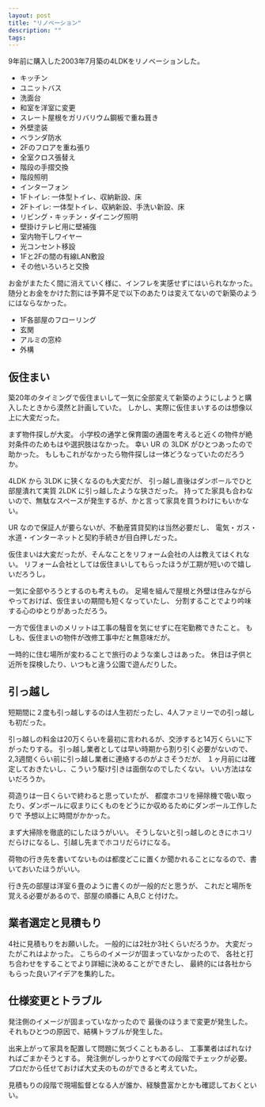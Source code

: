```yaml
---
layout: post
title: "リノベーション"
description: ""
tags: 
---
```


9年前に購入した2003年7月築の4LDKをリノベーションした。

* キッチン
* ユニットバス
* 洗面台
* 和室を洋室に変更
* スレート屋根をガリバリウム鋼板で重ね葺き
* 外壁塗装
* ベランダ防水
* 2Fのフロアを重ね張り
* 全室クロス張替え
* 階段の手摺交換
* 階段照明
* インターフォン
* 1Fトイレ: 一体型トイレ、収納新設、床
* 2Fトイレ: 一体型トイレ、収納新設、手洗い新設、床
* リビング・キッチン・ダイニング照明
* 壁掛けテレビ用に壁補強
* 室内物干しワイヤー
* 光コンセント移設
* 1Fと2Fの間の有線LAN敷設
* その他いろいろと交換

お金がまたたく間に消えていく様に、インフレを実感せずにはいられなかった。
随分とお金をかけた割には予算不足で以下のあたりは変えてないので新築のようにはならなかった。

* 1F各部屋のフローリング
* 玄関
* アルミの窓枠
* 外構

## 仮住まい

築20年のタイミングで仮住まいして一気に全部変えて新築のようにしようと購入したときから漠然と計画していた。
しかし、実際に仮住まいするのは想像以上に大変だった。

まず物件探しが大変。
小学校の通学と保育園の通園を考えると近くの物件が絶対条件のためもはや選択肢はなかった。
幸い UR の 3LDK がひとつあったので助かった。
もしもこれがなかったら物件探しは一体どうなっていたのだろうか。

4LDK から 3LDK に狭くなるのも大変だが、
引っ越し直後はダンボールでひと部屋潰れて実質 2LDK に引っ越したような狭さだった。
持ってた家具も合わないので、無駄なスペースが発生するが、かと言って家具を買うわけにもいかない。

UR なので保証人が要らないが、不動産賃貸契約は当然必要だし、
電気・ガス・水道・インターネットと契約手続きが目白押しだった。

仮住まいは大変だったが、そんなことをリフォーム会社の人は教えてはくれない。
リフォーム会社としては仮住まいしてもらったほうが工期が短いので嬉しいだろうし。

一気に全部やろうとするのも考えもの。
足場を組んで屋根と外壁は住みながらやっておけば、仮住まいの期間も短くなっていたし、
分割することでより吟味する心のゆとりがあっただろう。

一方で仮住まいのメリットは工事の騒音を気にせずに在宅勤務できたこと。
もしも、仮住まいの物件が改修工事中だと無意味だが。

一時的に住む場所が変わることで旅行のような楽しさはあった。
休日は子供と近所を探検したり、いつもと違う公園で遊んだりした。

## 引っ越し

短期間に２度も引っ越しするのは人生初だったし、4人ファミリーでの引っ越しも初だった。

引っ越しの料金は20万くらいを最初に言われるが、交渉すると14万くらいに下がったりする。
引っ越し業者としては早い時期から割り引く必要がないので、2,3週間くらい前に引っ越し業者に連絡するのがよさそうだが、
１ヶ月前には確定しておきたいし、こういう駆け引きは面倒なのでしたくない。
いい方法はないだろうか。

荷造りは一日くらいで終わると思っていたが、
都度ホコリを掃除機で吸い取ったり、ダンボールに収まりにくものをどうにか収めるためにダンボール工作したりで
予想以上に時間がかかった。

まず大掃除を徹底的にしたほうがいい。
そうしないと引っ越しのときにホコリだらけになるし、引越し先までホコリだらけになる。

荷物の行き先を書いてないものは都度どこに置くか聞かれることになるので、書いておいたほうがいい。

行き先の部屋は洋室６畳のように書くのが一般的だと思うが、
これだと場所を覚える必要があるので、部屋の順番に A,B,C と付けた。

## 業者選定と見積もり

4社に見積もりをお願いした。
一般的には2社か3社くらいだろうか。
大変だったがこれはよかった。
こちらのイメージが固まっていなかったので、
各社と打ち合わせをすることでより詳細に決めることができたし、
最終的には各社からもらった良いアイデアを集約した。

## 仕様変更とトラブル

発注側のイメージが固まっていなかったので
最後のほうまで変更が発生した。
それもひとつの原因で、結構トラブルが発生した。

出来上がって家具を配置して問題に気づくこともあるし、
工事業者はばれなければごまかそうとする。
発注側がしっかりとすべての段階でチェックが必要。
プロだから任せておけば大丈夫のものができると考えていた。

見積もりの段階で現場監督となる人が誰か、経験豊富かとかも確認しておくといい。
